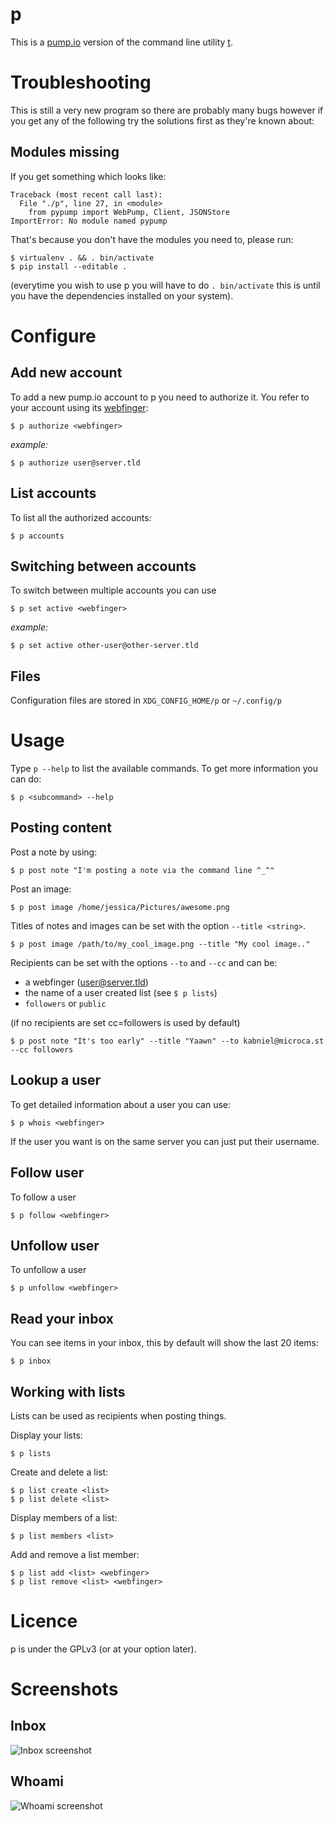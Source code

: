 p
=

This is a [pump.io](http://pump.io) version of the command line utility [t](https://github.com/sferik/t).

Troubleshooting
===============

This is still a very new program so there are probably many bugs however
if you get any of the following try the solutions first as they're known
about:

Modules missing
---------------
If you get something which looks like:
```
Traceback (most recent call last):
  File "./p", line 27, in <module>
    from pypump import WebPump, Client, JSONStore
ImportError: No module named pypump
```

That's because you don't have the modules you need to, please run:
```
$ virtualenv . && . bin/activate
$ pip install --editable .
```

(everytime you wish to use p you will have to do `. bin/activate` this is until you have
the dependencies installed on your system).


Configure
=========

Add new account
---------------

To add a new pump.io account to p you need to authorize it. You refer to your account using its [webfinger](https://en.wikipedia.org/wiki/WebFinger):
```
$ p authorize <webfinger>
```

_example:_

```
$ p authorize user@server.tld
```

List accounts
-------------

To list all the authorized accounts:
```
$ p accounts
```

Switching between accounts
--------------------------

To switch between multiple accounts you can use
```
$ p set active <webfinger>
```

_example:_

```
$ p set active other-user@other-server.tld
```

Files
-----
Configuration files are stored in `XDG_CONFIG_HOME/p` or `~/.config/p`

Usage
======

Type `p --help` to list the available commands. To get more information you can do:
```
$ p <subcommand> --help
```

Posting content
---------------

Post a note by using:
```
$ p post note "I'm posting a note via the command line ^_^"
```

Post an image:
```
$ p post image /home/jessica/Pictures/awesome.png
```

Titles of notes and images can be set with the option `--title <string>`.
```
$ p post image /path/to/my_cool_image.png --title "My cool image.."
```

Recipients can be set with the options `--to` and `--cc` and can be:
 * a webfinger (user@server.tld)
 * the name of a user created list (see `$ p lists`)
 * `followers` or `public`

(if no recipients are set cc=followers is used by default)
```
$ p post note "It's too early" --title "Yaawn" --to kabniel@microca.st --cc followers
```

Lookup a user
-------------

To get detailed information about a user you can use:
```
$ p whois <webfinger>
```

If the user you want is on the same server you can just put their username.

Follow user
-----------

To follow a user
```
$ p follow <webfinger>
```

Unfollow user
-------------

To unfollow a user
```
$ p unfollow <webfinger>
```

Read your inbox
---------------

You can see items in your inbox, this by default will show the last 20 items:
```
$ p inbox
```

Working with lists
------------------
Lists can be used as recipients when posting things.

Display your lists:
```
$ p lists
```

Create and delete a list:
```
$ p list create <list>
$ p list delete <list>
```

Display members of a list:
```
$ p list members <list>
```

Add and remove a list member:
```
$ p list add <list> <webfinger>
$ p list remove <list> <webfinger>
```

Licence
=======

p is under the GPLv3 (or at your option later).

Screenshots
===========

Inbox
-----

![Inbox screenshot](https://theperplexingpariah.co.uk/media/p-inbox.png)

Whoami
-------

![Whoami screenshot](https://theperplexingpariah.co.uk/media/p-whoami.png)

